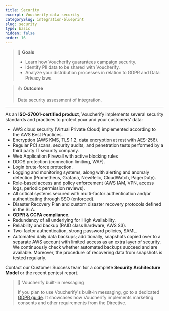 ```yaml
---
title: Security
excerpt: Voucherify data security
categorySlug: integration-blueprint
slug: security
type: basic
hidden: false
order: 16
---
```


> 📘 **Goals**
> 
> * Learn how Voucherify guarantees campaign security.
> * Identify PII data to be shared with Voucherify.
> * Analyze your distribution processes in relation to GDPR and Data Privacy laws. 				

> 👍 **Outcome**
>
> Data security assessment of integration.

---

As an **ISO-27001-certified product**, Voucherify implements several security standards and practices to protect your and your customers' data:

* AWS cloud security (Virtual Private Cloud) implemented according to the AWS Best Practices.
* Encryption (AWS KMS, TLS 1.2, data encryption at rest with AES-256).
* Regular PCI scans, security audits, and penetration tests performed by a third party IT security company.
* Web Application Firewall with active blocking rules
* DDOS protection (connection limiting, WAF).
* Login brute-force protection.
* Logging and monitoring systems, along with alerting and anomaly detection (Prometheus, Grafana, NewRelic, CloudWatch, PagerDuty).
* Role-based access and policy enforcement (AWS IAM, VPN, access logs, periodic permission reviews).
* All critical systems secured with multi-factor authentication and/or authenticating through SSO (enforced).
* Disaster Recovery Plan and custom disaster recovery protocols defined in the SLA. 
* **GDPR & CCPA compliance**.
* Redundancy of all underlying for High Availability.
* Reliability and backup (RAID class hardware, AWS S3).
* Two-factor authentication, strong password policies, SAML.
* Automated daily data backups; additionally, snapshots copied over to a separate AWS account with limited access as an extra layer of security. We continuously check whether automated backups succeed and are available. Moreover, the procedure of recovering data from snapshots is tested regularly. 

Contact our Customer Success team for a complete **Security Architecture Model** or the recent pentest report.

> 📘 Voucherify built-in messaging
>
> If you plan to use Voucherify's built-in messaging, go to a dedicated [GDPR guide](https://support.voucherify.io/article/125-security-data-protection "Security and Data Protection – GDPR and CCPA compliance"). It showcases how Voucherify implements marketing consents and other requirements from the Directive.
